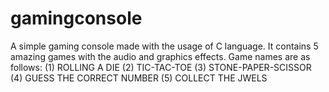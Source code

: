 # gamingconsole
A simple gaming console made with the usage of C language. It contains 5 amazing games with the audio and graphics effects. Game names are as follows:
(1) ROLLING A DIE
(2) TIC-TAC-TOE
(3) STONE-PAPER-SCISSOR
(4) GUESS THE CORRECT NUMBER
(5) COLLECT THE JWELS
